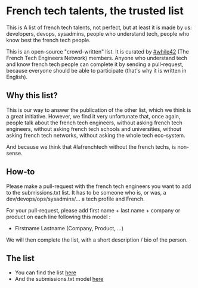 French tech talents, the trusted list
=====================================

This is A list of french tech talents, not perfect, but at least it is made by us: developers, devops, sysadmins, people who understand tech, people who know best the french tech people.

This is an open-source "crowd-written" list. It is curated by [#while42](http://while42.org) (The French Tech Engineers Network) members. Anyone who understand tech and know french tech people can complete it by sending a pull-request, because everyone should be able to participate (that's why it is written in English).

Why this list?
--------------

This is our way to answer the publication of the other list, which we think is a great initiative. However, we find it very unfortunate that, once again, people talk about the french tech engineers, without asking french tech engineers, without asking french tech schools and universities, without asking french tech networks, without asking the whole tech eco-system.

And because we think that #lafrenchtech without the french techs, is non-sense.

How-to
------

Please make a pull-request with the french tech engineers you want to add to the submissions.txt list. It has to be someone who is, or was, a dev/devops/ops/sysadmins/... a tech profile and French.

For your pull-request, please add first name + last name + company or product on each line following this model :

- Firstname Lastname (Company, Product, ...)

We will then complete the list, with a short description / bio of the person.

The list
--------

- You can find the list [here](https://github.com/while42-org/french-tech-hall-of-fame/blob/master/List.md)
- And the submissions.txt model [here](https://github.com/while42-org/french-tech-hall-of-fame/blob/master/submissions.txt)
